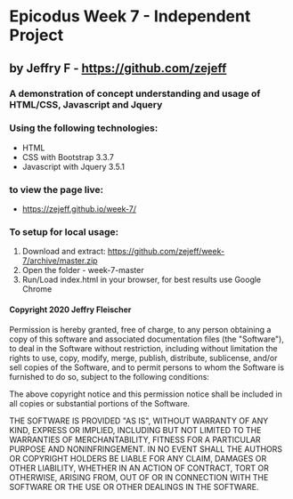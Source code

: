 # Epicodus Week 7 - Independent Project
## by Jeffry F - https://github.com/zejeff
### A demonstration of concept understanding and usage of HTML/CSS, Javascript and Jquery
### Using the following technologies:
* HTML 
* CSS with Bootstrap 3.3.7
* Javascript with Jquery 3.5.1
### to view the page live:
* https://zejeff.github.io/week-7/
### To setup for local usage:
1. Download and extract: https://github.com/zejeff/week-7/archive/master.zip
2. Open the folder - week-7-master
3. Run/Load index.html in your browser, for best results use Google Chrome
#### Copyright 2020 Jeffry Fleischer
Permission is hereby granted, free of charge, to any person obtaining a copy of this software and associated documentation files (the "Software"), to deal in the Software without restriction, including without limitation the rights to use, copy, modify, merge, publish, distribute, sublicense, and/or sell copies of the Software, and to permit persons to whom the Software is furnished to do so, subject to the following conditions:

The above copyright notice and this permission notice shall be included in all copies or substantial portions of the Software.

THE SOFTWARE IS PROVIDED "AS IS", WITHOUT WARRANTY OF ANY KIND, EXPRESS OR IMPLIED, INCLUDING BUT NOT LIMITED TO THE WARRANTIES OF MERCHANTABILITY, FITNESS FOR A PARTICULAR PURPOSE AND NONINFRINGEMENT. IN NO EVENT SHALL THE AUTHORS OR COPYRIGHT HOLDERS BE LIABLE FOR ANY CLAIM, DAMAGES OR OTHER LIABILITY, WHETHER IN AN ACTION OF CONTRACT, TORT OR OTHERWISE, ARISING FROM, OUT OF OR IN CONNECTION WITH THE SOFTWARE OR THE USE OR OTHER DEALINGS IN THE SOFTWARE.